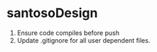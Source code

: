 # santosoDesign

1) Ensure code compiles before push
2) Update .gitignore for all user dependent files.